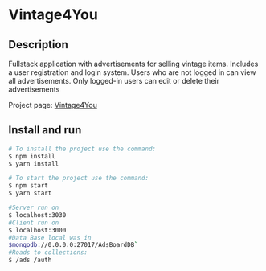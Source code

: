 # Vintage4You

## Description

Fullstack application with advertisements for selling vintage items.
Includes a user registration and login system.
Users who are not logged in can view all advertisements. Only logged-in users can edit or delete their advertisements

Project page: [Vintage4You](https://vintage4you.replit.app/)

## Install and run

```bash
# To install the project use the command:
$ npm install 
$ yarn install

# To start the project use the command:
$ npm start 
$ yarn start

#Server run on 
$ localhost:3030
#Client run on 
$ localhost:3000
#Data Base local was in 
$mongodb://0.0.0.0:27017/AdsBoardDB`
#Roads to collections: 
$ /ads /auth
```